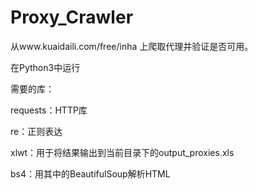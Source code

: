 # Proxy_Crawler

从www.kuaidaili.com/free/inha 上爬取代理并验证是否可用。

在Python3中运行

需要的库：

requests：HTTP库

re：正则表达

xlwt：用于将结果输出到当前目录下的output_proxies.xls

bs4：用其中的BeautifulSoup解析HTML

